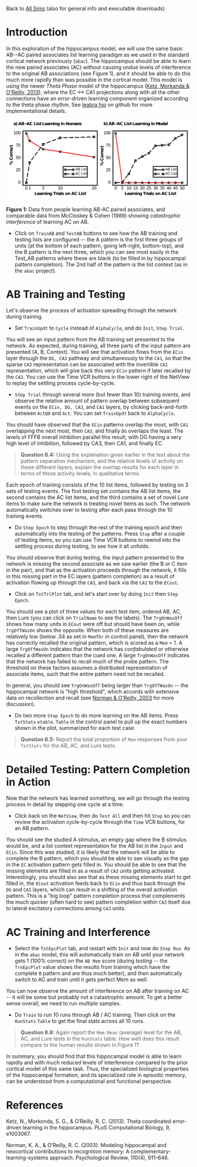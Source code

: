 Back to [All Sims](https://github.com/CompCogNeuro/sims) (also for general info and executable downloads)

# Introduction

In this exploration of the hippocampus model, we will use the same basic AB--AC paired associates list learning paradigm as we used in the standard cortical network previously (`abac`). The hippocampus should be able to learn the new paired associates (AC) without causing undue levels of interference to the original AB associations (see Figure 1), and it should be able to do this much more rapidly than was possible in the cortical model. This model is using the newer *Theta Phase* model of the hippocampus ([Ketz, Morkanda & O'Reilly, 2013](#references)), where the EC <-> CA1 projections along with all the other connections have an error-driven learning component organized according to the theta phase rhythm.  See [leabra hip](https://github.com/ccnlab/leabrax/tree/master/hip) on github for more implementational details.

![AB-AC Data](fig_ab_ac_data_catinf.png?raw=true "AB-AC Data")

**Figure 1:** Data from people learning AB-AC paired associates, and comparable data from McCloskey & Cohen (1989) showing *catastrophic interference* of learning AC on AB.

* Click on `TrainAB` and `TestAB` buttons to see how the AB training and testing lists are configured -- the A pattern is the first three groups of units (at the bottom of each pattern, going left-right, bottom-top), and the B pattern is the next three, which you can see most easily in the Test_AB patterns where these are blank (to be filled in by hippocampal pattern completion). The 2nd half of the pattern is the list context (as in the `abac` project).

# AB Training and Testing

Let's observe the process of activation spreading through the network during training.

* Set `TrainUpdt` to `Cycle` instead of `AlphaCycle`, and do `Init`, `Step Trial`.

You will see an input pattern from the AB training set presented to the network. As expected, during training, all three parts of the input pattern are presented (A, B, Context). You will see that activation flows from the `ECin` layer through the `DG, CA3` pathway and simultaneously to the `CA1`, so that the sparse `CA3` representation can be associated with the invertible `CA1` representation, which will give back this very `ECin` pattern if later recalled by the `CA3`.  You can use the Time VCR buttons in the lower right of the NetView to replay the settling process cycle-by-cycle.

* `Step Trial` through several more (but fewer than 10) training events, and observe the relative amount of pattern overlap between subsequent events on the `ECin, DG, CA3`, and `CA1` layers, by clicking back-and-forth between `ActQ0` and `Act`.  You can set `TrainUpdt` back to `AlphaCycle`.

You should have observed that the `ECin` patterns overlap the most, with `CA1` overlapping the next most, then `CA3`, and finally `DG` overlaps the least. The levels of FFFB overall inhibition parallel this result, with DG having a very high level of inhibition, followed by CA3, then CA1, and finally EC.

> **Question 8.4:** Using the explanation given earlier in the text about the pattern separation mechanism, and the relative levels of activity on these different layers, explain the overlap results for each layer in terms of these activity levels, in qualitative terms.

Each epoch of training consists of the 10 list items, followed by testing on 3 sets of testing events. The first testing set contains the AB list items, the second contains the AC list items, and the third contains a set of novel *Lure* items to make sure the network is treating novel items as such. The network automatically switches over to testing after each pass through the 10 training events.

* Do `Step Epoch` to step through the rest of the training epoch and then automatically into the testing of the patterns.  Press `Stop` after a couple of testing items, so you can use Time VCR buttons to rewind into the settling process during testing, to see how it all unfolds.

You should observe that during testing, the input pattern presented to the network is missing the second associate as we saw earlier (the B or C item in the pair), and that as the activation proceeds through the network, it fills in this missing part in the EC layers (pattern completion) as a result of activation flowing up through the `CA3`, and back via the `CA1` to the `ECout`.

* Click on `TstTrlPlot` tab, and let's start over by doing `Init` then `Step Epoch`.

You should see a plot of three values for each test item, ordered AB, AC, then Lure (you can click on `TrialName` to see the labels). The `TrgOnWasOff` shows how many units in `ECout` were off but should have been on, while `TrgOffWasOn` shows the opposite.  When both of these measures are relatively low (below .34 as set in `MemThr` in control panel), then the network has correctly recalled the original pattern, which is scored as a `Mem` = 1. A large `TrgOffWasOn` indicates that the network has *confabulated* or otherwise recalled a different pattern than the cued one. A large `TrgOnWasOff` indicates that the network has failed to recall much of the probe pattern.  The threshold on these factors assumes a distributed representation of associate items, such that the entire pattern need not be recalled.

In general, you should see `TrgOnWasOff` being larger than `TrgOffWasOn` -- the hippocampal network is "high threshold", which accords with extensive data on recollection and recall (see [Norman & O'Reilly, 2003](#references) for more discussion). 

* Do two more `Step Epoch` to do more learning on the AB items.  Press `TstStats` `etable.Table` in the control panel to pull up the exact numbers shown in the plot, summarized for each test case.

> **Question 8.5:** Report the total proportion of `Mem` responses from your `TstStats` for the AB, AC, and Lure tests.


# Detailed Testing: Pattern Completion in Action

Now that the network has learned something, we will go through the testing process in detail by stepping one cycle at a time.

* Click back on the `NetView`, then do `Test All` and then hit `Stop` so you can review the activation cycle-by-cycle through the `Time` VCR buttons, for an AB pattern.

You should see the studied A stimulus, an empty gap where the B stimulus would be, and a list context representation for the AB list in the `Input` and `ECin`. Since this was studied, it is likely that the network will be able to complete the B pattern, which you should be able to see visually as the gap in the `EC` activation pattern gets filled in. You should be able to see that the missing elements are filled in as a result of `CA3` units getting activated. Interestingly, you should also see that as these missing elements start to get filled in, the `ECout` activation feeds back to `ECin` and thus back through the `DG` and `CA3` layers, which can result in a shifting of the overall activation pattern. This is a "big loop" pattern completion process that complements the much quicker (often hard to see) pattern completion within `CA3` itself due to lateral excitatory connections among `CA3` units.

# AC Training and Interference

* Select the `TstEpcPlot` tab, and restart with `Init` and now do `Step Run`. As in the `abac` model, this will automatically train on AB until your network gets 1 (100% correct) on the `AB Mem` score (during *testing* -- the `TrnEpcPlot` value shows the results from training which have the complete `B` pattern and are thus much better), and then automatically switch to AC and train until it gets perfect Mem as well.

You can now observe the amount of interference on AB after training on AC -- it will be some but probably not a catastrophic amount.  To get a better sense overall, we need to run multiple samples.

* Do `Train` to run 10 runs through AB / AC training.  Then click on the `RunStats` `Table` to get the final stats across all 10 runs.

> **Question 8.6:** Again report the `Mem:Mean` (average) level for the AB, AC, and Lure tests in the `RunStats` table.  How well does this result compare to the human results shown in Figure 1?

In summary, you should find that this hippocampal model is able to learn rapidly and with much reduced levels of interference compared to the prior cortical model of this same task. Thus, the specialized biological properties of the hippocampal formation, and its specialized role in episodic memory, can be understood from a computational and functional perspective.

# References

Ketz, N., Morkonda, S. G., & O’Reilly, R. C. (2013). Theta coordinated error-driven learning in the hippocampus. PLoS Computational Biology, 9, e1003067.

Norman, K. A., & O’Reilly, R. C. (2003). Modeling hippocampal and neocortical contributions to recognition memory: A complementary-learning-systems approach. Psychological Review, 110(4), 611–646.

